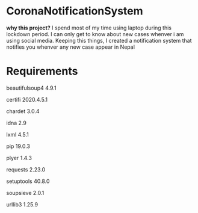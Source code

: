 # CoronaNotificationSystem
<strong>why this project?</strong>
I spend most of my time using laptop during this lockdown period. I can only get to know about new cases whenver i am using social media.
Keeping this things, I created a notification system that notifies you whenver any new case appear in Nepal
<img src=""></img>
# Requirements
<p>beautifulsoup4	4.9.1</p>
<p>certifi	2020.4.5.1</p>
<p>chardet	3.0.4</p>	
<p>idna	2.9</p>	
<p>lxml	4.5.1</p>	
<p>pip	19.0.3</p>	
<p>plyer	1.4.3</p>	
<p>requests	2.23.0</p>
<p>setuptools	40.8.0</p>
<p>soupsieve	2.0.1</p>
<p>urllib3	1.25.9</p>
